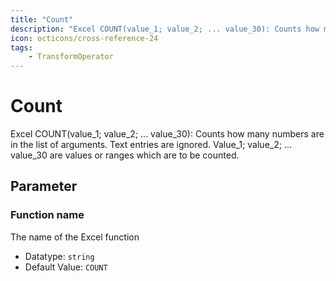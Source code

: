 ```yaml
---
title: "Count"
description: "Excel COUNT(value_1; value_2; ... value_30): Counts how many numbers are in the list of arguments. Text entries are ignored. Value_1; value_2; ... value_30 are values or ranges which are to be counted."
icon: octicons/cross-reference-24
tags: 
    - TransformOperator
---
```

# Count
<!-- This file was generated - DO NOT CHANGE IT MANUALLY -->



Excel COUNT(value_1; value_2; ... value_30): Counts how many numbers are in the list of arguments. Text entries are ignored. Value_1; value_2; ... value_30 are values or ranges which are to be counted.

## Parameter

### Function name

The name of the Excel function

- Datatype: `string`
- Default Value: `COUNT`



